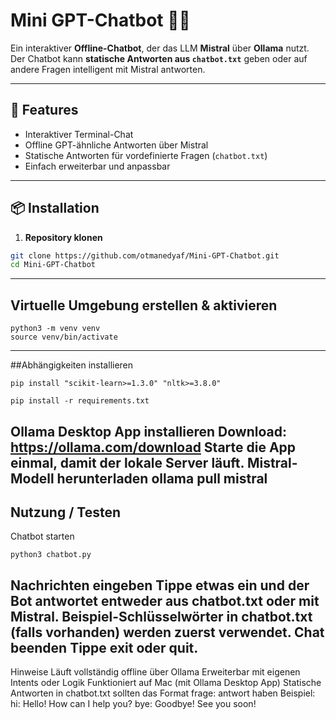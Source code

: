 # Mini GPT-Chatbot 🐱‍💻

Ein interaktiver **Offline-Chatbot**, der das LLM **Mistral** über **Ollama** nutzt.  
Der Chatbot kann **statische Antworten aus `chatbot.txt`** geben oder auf andere Fragen intelligent mit Mistral antworten.

---

## 🚀 Features

- Interaktiver Terminal-Chat
- Offline GPT-ähnliche Antworten über Mistral
- Statische Antworten für vordefinierte Fragen (`chatbot.txt`)
- Einfach erweiterbar und anpassbar

---

## 📦 Installation

1. **Repository klonen**
```bash
git clone https://github.com/otmanedyaf/Mini-GPT-Chatbot.git
cd Mini-GPT-Chatbot
```
---


## Virtuelle Umgebung erstellen & aktivieren
```
python3 -m venv venv
source venv/bin/activate
```
---
##Abhängigkeiten installieren
```
pip install "scikit-learn>=1.3.0" "nltk>=3.8.0"

pip install -r requirements.txt
```
Ollama Desktop App installieren
Download: https://ollama.com/download
Starte die App einmal, damit der lokale Server läuft.
Mistral-Modell herunterladen
ollama pull mistral
---
## Nutzung / Testen
Chatbot starten
```
python3 chatbot.py
```
Nachrichten eingeben
Tippe etwas ein und der Bot antwortet entweder aus chatbot.txt oder mit Mistral.
Beispiel-Schlüsselwörter in chatbot.txt (falls vorhanden) werden zuerst verwendet.
Chat beenden
Tippe exit oder quit.
---
Hinweise
Läuft vollständig offline über Ollama
Erweiterbar mit eigenen Intents oder Logik
Funktioniert auf Mac (mit Ollama Desktop App)
Statische Antworten in chatbot.txt sollten das Format frage: antwort haben
Beispiel:
hi: Hello! How can I help you?
bye: Goodbye! See you soon!


